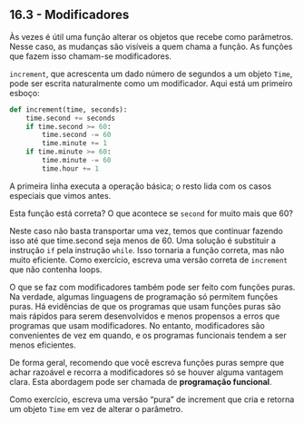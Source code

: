 ## 16.3 - Modificadores

Às vezes é útil uma função alterar os objetos que recebe como parâmetros. Nesse caso, as mudanças são visíveis a quem chama a função. As funções que fazem isso chamam-se modificadores.

`increment`, que acrescenta um dado número de segundos a um objeto `Time`, pode ser escrita naturalmente como um modificador. Aqui está um primeiro esboço:

```python
def increment(time, seconds):
    time.second += seconds
    if time.second >= 60:
        time.second -= 60
        time.minute += 1
    if time.minute >= 60:
        time.minute -= 60
        time.hour += 1
```

A primeira linha executa a operação básica; o resto lida com os casos especiais que vimos antes.

Esta função está correta? O que acontece se `second` for muito mais que 60?

Neste caso não basta transportar uma vez, temos que continuar fazendo isso até que time.second seja menos de 60. Uma solução é substituir a instrução `if` pela instrução `while`. Isso tornaria a função correta, mas não muito eficiente. Como exercício, escreva uma versão correta de `increment` que não contenha loops.

O que se faz com modificadores também pode ser feito com funções puras. Na verdade, algumas linguagens de programação só permitem funções puras. Há evidências de que os programas que usam funções puras são mais rápidos para serem desenvolvidos e menos propensos a erros que programas que usam modificadores. No entanto, modificadores são convenientes de vez em quando, e os programas funcionais tendem a ser menos eficientes.

De forma geral, recomendo que você escreva funções puras sempre que achar razoável e recorra a modificadores só se houver alguma vantagem clara. Esta abordagem pode ser chamada de __programação funcional__.

Como exercício, escreva uma versão “pura” de increment que cria e retorna um objeto `Time` em vez de alterar o parâmetro.

